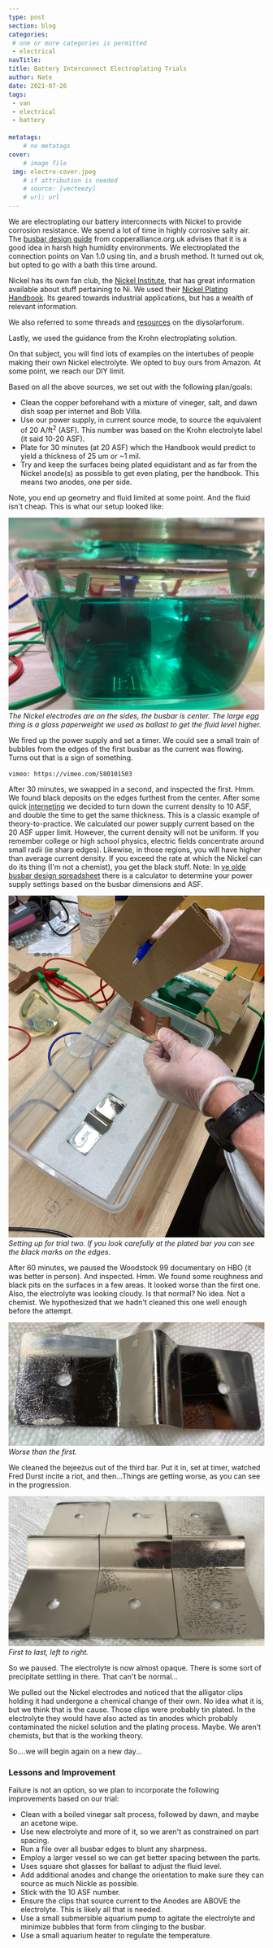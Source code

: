 ```yaml
---
type: post
section: blog
categories: 
 # one or more categories is permitted
 - electrical
navTitle: 
title: Battery Interconnect Electroplating Trials
author: Nate
date: 2021-07-26
tags:
 - van
 - electrical
 - battery
 
metatags:
	# no metatags
cover: 
	# image file
 img: electro-cover.jpeg
	# if attribution is needed
	# source: [vecteezy]
	# url: url
---
```


We are electroplating our battery interconnects with Nickel to provide corrosion resistance.  We spend a lot of time in highly corrosive salty air.  The [busbar design guide](https://copperalliance.org.uk/resources/pub-22-copper-busbars-guidance-design-installation-2/) from copperalliance.org.uk advises that it is a good idea in harsh high humidity environments.  We electroplated the connection points on Van 1.0 using tin, and a brush method.  It turned out ok, but opted to go with a bath this time around.

Nickel has its own fan club, the [Nickel Institute](https://nickelinstitute.org/), that has great information available about stuff pertaining to Ni.  We used their [Nickel Plating Handbook](nph_141015.pdf).  Its geared towards industrial applications, but has a wealth of relevant information.

We also referred to some threads and [resources](https://diysolarforum.com/resources/tin-plating-nickle-plating-or-solder-plating-bus-bars.163/) on the diysolarforum.

Lastly, we used the guidance from the Krohn electroplating solution.

On that subject, you will find lots of examples on the intertubes of people making their own Nickel electrolyte.  We opted to buy ours from Amazon.  At some point, we reach our DIY limit.  

Based on all the above sources, we set out with the following plan/goals:
* Clean the copper beforehand with a mixture of vineger, salt, and dawn dish soap per internet and Bob Villa.
* Use our power supply, in current source mode, to source the equivalent of 20 A/ft<sup>2</sup> (ASF).  This number was based on the Krohn electrolyte label (it said 10-20 ASF).
* Plate for 30 minutes (at 20 ASF) which the Handbook would predict to yield a thickness of 25 um or ~1 mil.
* Try and keep the surfaces being plated equidistant and as far from the Nickel anode(s) as possible to get even plating, per the handbook.  This means two anodes, one per side.

Note, you end up geometry and fluid limited at some point.  And the fluid isn't cheap.  This is what our setup looked like:

![setup](setup.jpeg)
_The Nickel electrodes are on the sides, the busbar is center.  The large egg thing is a glass paperweight we used as ballast to get the fluid level higher._

We fired up the power supply and set a timer.  We could see a small train of bubbles from the edges of the first busbar as the current was flowing.  Turns out that is a sign of something.

`vimeo: https://vimeo.com/580101503`

After 30 minutes, we swapped in a second, and inspected the first.  Hmm.  We found black deposits on the edges furthest from the center.  After some quick [interneting](https://asterionstc.com/2016/04/burning-plating-bath/) we decided to turn down the current density to 10 ASF, and double the time to get the same thickness.  This is a classic example of theory-to-practice.  We calculated our power supply current based on the 20 ASF upper limit.  However, the current density will not be uniform.  If you remember college or high school physics, electric fields concentrate around small radii (ie sharp edges).  Likewise, in those regions, you will have higher than average current density.  If you exceed the rate at which the Nickel can do its thing (I'm not a chemist), you get the black stuff.  Note: In [ye olde busbar design spreadsheet](https://docs.google.com/spreadsheets/d/1Pt9gJuRe_mgjYMCVcGqAvc35JIKin3QtssmPnbjSTbU/edit#gid=1914984917) there is a calculator to determine your power supply settings based on the busbar dimensions and ASF.


![trial 2 start](trial2-start.jpeg)
_Setting up for trial two.  If you look carefully at the plated bar you can see the black marks on the edges._

After 60 minutes, we paused the Woodstock 99 documentary on HBO (it was better in person).  And inspected.  Hmm.  We found some roughness and black pits on the surfaces in a few areas.  It looked worse than the first one.  Also, the electrolyte was looking cloudy.  Is that normal?  No idea.  Not a chemist.  We hypothesized that we hadn't cleaned this one well enough before the attempt.

![trial 2 result](trial2-result.jpeg)
_Worse than the first._

We cleaned the bejeezus out of the third bar.  Put it in, set at timer, watched Fred Durst incite a riot, and then...Things are getting worse, as you can see in the progression.

![side-by-side](side-by-side.jpeg)
_First to last, left to right._

So we paused.  The electrolyte is now almost opaque.  There is some sort of precipitate settling in there.  That can't be normal...

We pulled out the Nickel electrodes and noticed that the alligator clips holding it had undergone a chemical change of their own.  No idea what it is, but we think that is the cause.  Those clips were probably tin plated.  In the electrolyte they would have also acted as tin anodes which probably contaminated the nickel solution and the plating process.  Maybe. We aren't chemists, but that is the working theory.

So....we will begin again on a new day...

### Lessons and Improvement

Failure is not an option, so we plan to incorporate the following improvements based on our trial:
* Clean with a boiled vinegar salt process, followed by dawn, and maybe an acetone wipe.
* Use new electrolyte and more of it, so we aren't as constrained on part spacing.
* Run a file over all busbar edges to blunt any sharpness.
* Employ a larger vessel so we can get better spacing between the parts.
* Uses square shot glasses for ballast to adjust the fluid level.
* Add additional anodes and change the orientation to make sure they can source as much Nickle as possible.
* Stick with the 10 ASF number.
* Ensure the clips that source current to the Anodes are ABOVE the electrolyte.  This is likely all that is needed.
* Use a small submersible aquarium pump to agitate the electrolyte and minimize bubbles that form from clinging to the busbar.
* Use a small aquarium heater to regulate the temperature.


